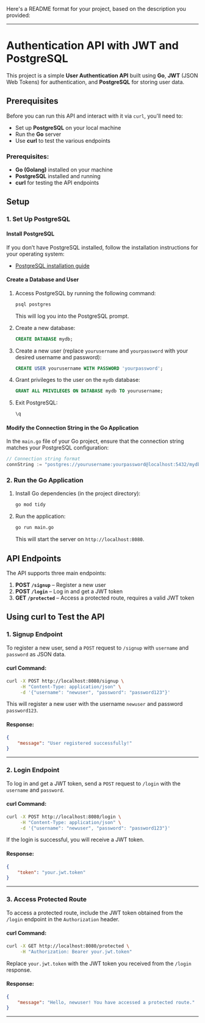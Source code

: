 Here's a README format for your project, based on the description you provided:

---

# Authentication API with JWT and PostgreSQL

This project is a simple **User Authentication API** built using **Go**, **JWT** (JSON Web Tokens) for authentication, and **PostgreSQL** for storing user data.

## Prerequisites

Before you can run this API and interact with it via `curl`, you'll need to:

- Set up **PostgreSQL** on your local machine
- Run the **Go** server
- Use **curl** to test the various endpoints

### Prerequisites:

- **Go (Golang)** installed on your machine
- **PostgreSQL** installed and running
- **curl** for testing the API endpoints

## Setup

### 1. Set Up PostgreSQL

#### Install PostgreSQL

If you don’t have PostgreSQL installed, follow the installation instructions for your operating system:

- [PostgreSQL installation guide](https://www.postgresql.org/download/)

#### Create a Database and User

1. Access PostgreSQL by running the following command:

   ```bash
   psql postgres
   ```

   This will log you into the PostgreSQL prompt.

2. Create a new database:

   ```sql
   CREATE DATABASE mydb;
   ```

3. Create a new user (replace `yourusername` and `yourpassword` with your desired username and password):

   ```sql
   CREATE USER yourusername WITH PASSWORD 'yourpassword';
   ```

4. Grant privileges to the user on the `mydb` database:

   ```sql
   GRANT ALL PRIVILEGES ON DATABASE mydb TO yourusername;
   ```

5. Exit PostgreSQL:

   ```sql
   \q
   ```

#### Modify the Connection String in the Go Application

In the `main.go` file of your Go project, ensure that the connection string matches your PostgreSQL configuration:

```go
// Connection string format
connString := "postgres://yourusername:yourpassword@localhost:5432/mydb?sslmode=disable"
```

### 2. Run the Go Application

1. Install Go dependencies (in the project directory):

   ```bash
   go mod tidy
   ```

2. Run the application:

   ```bash
   go run main.go
   ```

   This will start the server on `http://localhost:8080`.

## API Endpoints

The API supports three main endpoints:

1. **POST `/signup`** – Register a new user
2. **POST `/login`** – Log in and get a JWT token
3. **GET `/protected`** – Access a protected route, requires a valid JWT token

## Using curl to Test the API

### 1. Signup Endpoint

To register a new user, send a `POST` request to `/signup` with `username` and `password` as JSON data.

#### curl Command:

```bash
curl -X POST http://localhost:8080/signup \
     -H "Content-Type: application/json" \
     -d '{"username": "newuser", "password": "password123"}'
```

This will register a new user with the username `newuser` and password `password123`.

#### Response:

```json
{
    "message": "User registered successfully!"
}
```

---

### 2. Login Endpoint

To log in and get a JWT token, send a `POST` request to `/login` with the `username` and `password`.

#### curl Command:

```bash
curl -X POST http://localhost:8080/login \
     -H "Content-Type: application/json" \
     -d '{"username": "newuser", "password": "password123"}'
```

If the login is successful, you will receive a JWT token.

#### Response:

```json
{
    "token": "your.jwt.token"
}
```

---

### 3. Access Protected Route

To access a protected route, include the JWT token obtained from the `/login` endpoint in the `Authorization` header.

#### curl Command:

```bash
curl -X GET http://localhost:8080/protected \
     -H "Authorization: Bearer your.jwt.token"
```

Replace `your.jwt.token` with the JWT token you received from the `/login` response.

#### Response:

```json
{
    "message": "Hello, newuser! You have accessed a protected route."
}
```

---

